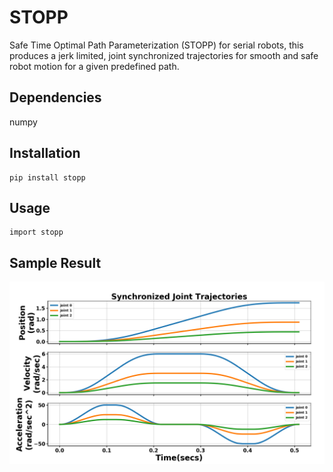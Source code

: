 # STOPP

Safe Time Optimal Path Parameterization (STOPP) for serial robots, this produces
a jerk limited, joint synchronized trajectories for smooth and safe robot motion for a given predefined path.

## Dependencies

numpy

## Installation
```
pip install stopp
```

## Usage
```
import stopp
```

## Sample Result

![](images/sample.png)
